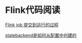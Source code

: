 # Flink代码阅读

[Flink job 提交到运行的过程](https://github.com/qlb7707/flinkread/blob/master/jobsubmit.md)

[statebackend是如何从配置中创建的](https://github.com/qlb7707/flinkread/blob/master/state.md)